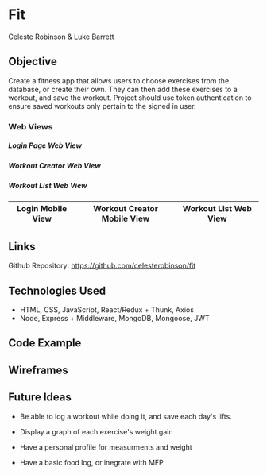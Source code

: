 # Fit

Celeste Robinson & Luke Barrett

## Objective

Create a fitness app that allows users to choose exercises from the database, or create their own. They can then add these exercises to a workout, and save the workout. Project should use token authentication to ensure saved workouts only pertain to the signed in user.

### Web Views

##### Login Page Web View

##### Workout Creator Web View

##### Workout List Web View

Login Mobile View | Workout Creator Mobile View | Workout List Web View
--- | --- | ---

## Links

Github Repository: https://github.com/celesterobinson/fit

## Technologies Used
* HTML, CSS, JavaScript, React/Redux + Thunk, Axios
* Node, Express + Middleware, MongoDB, Mongoose, JWT

## Code Example

## Wireframes

## Future Ideas
* Be able to log a workout while doing it, and save each day's lifts.

* Display a graph of each exercise's weight gain

* Have a personal profile for measurments and weight

* Have a basic food log, or inegrate with MFP

